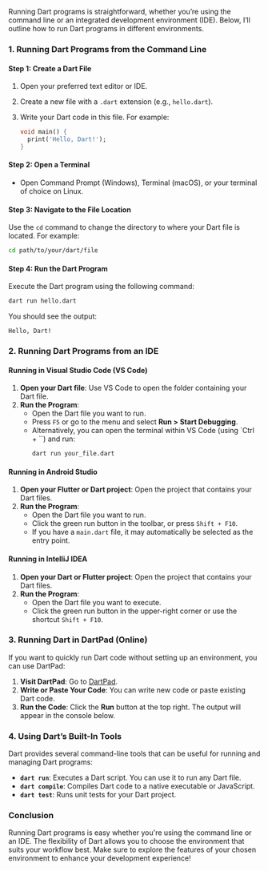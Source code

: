 Running Dart programs is straightforward, whether you’re using the command line or an integrated development environment (IDE). Below, I’ll outline how to run Dart programs in different environments.

### 1. **Running Dart Programs from the Command Line**

#### Step 1: Create a Dart File
1. Open your preferred text editor or IDE.
2. Create a new file with a `.dart` extension (e.g., `hello.dart`).
3. Write your Dart code in this file. For example:

   ```dart
   void main() {
     print('Hello, Dart!');
   }
   ```

#### Step 2: Open a Terminal
- Open Command Prompt (Windows), Terminal (macOS), or your terminal of choice on Linux.

#### Step 3: Navigate to the File Location
Use the `cd` command to change the directory to where your Dart file is located. For example:

```bash
cd path/to/your/dart/file
```

#### Step 4: Run the Dart Program
Execute the Dart program using the following command:

```bash
dart run hello.dart
```

You should see the output:

```
Hello, Dart!
```

### 2. **Running Dart Programs from an IDE**

#### Running in Visual Studio Code (VS Code)
1. **Open your Dart file**: Use VS Code to open the folder containing your Dart file.
2. **Run the Program**:
   - Open the Dart file you want to run.
   - Press `F5` or go to the menu and select **Run > Start Debugging**.
   - Alternatively, you can open the terminal within VS Code (using `Ctrl + ``) and run:
     ```bash
     dart run your_file.dart
     ```

#### Running in Android Studio
1. **Open your Flutter or Dart project**: Open the project that contains your Dart files.
2. **Run the Program**:
   - Open the Dart file you want to run.
   - Click the green run button in the toolbar, or press `Shift + F10`.
   - If you have a `main.dart` file, it may automatically be selected as the entry point.

#### Running in IntelliJ IDEA
1. **Open your Dart or Flutter project**: Open the project that contains your Dart files.
2. **Run the Program**:
   - Open the Dart file you want to execute.
   - Click the green run button in the upper-right corner or use the shortcut `Shift + F10`.

### 3. **Running Dart in DartPad (Online)**

If you want to quickly run Dart code without setting up an environment, you can use DartPad:

1. **Visit DartPad**: Go to [DartPad](https://dartpad.dev/).
2. **Write or Paste Your Code**: You can write new code or paste existing Dart code.
3. **Run the Code**: Click the **Run** button at the top right. The output will appear in the console below.

### 4. **Using Dart’s Built-In Tools**

Dart provides several command-line tools that can be useful for running and managing Dart programs:

- **`dart run`**: Executes a Dart script. You can use it to run any Dart file.
- **`dart compile`**: Compiles Dart code to a native executable or JavaScript.
- **`dart test`**: Runs unit tests for your Dart project.

### Conclusion

Running Dart programs is easy whether you're using the command line or an IDE. The flexibility of Dart allows you to choose the environment that suits your workflow best. Make sure to explore the features of your chosen environment to enhance your development experience!
